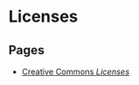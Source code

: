 # Licenses

## Pages
* [Creative Commons *Licenses*](../../memory/936f3060-a1d0-448e-b593-81b72001731f.md)
